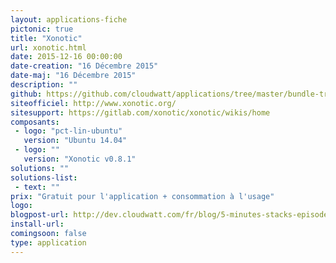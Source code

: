 ```yaml
---
layout: applications-fiche
pictonic: true
title: "Xonotic"
url: xonotic.html
date: 2015-12-16 00:00:00
date-creation: "16 Décembre 2015"
date-maj: "16 Décembre 2015"
description: ""
github: https://github.com/cloudwatt/applications/tree/master/bundle-trusty-xonotic
siteofficiel: http://www.xonotic.org/
sitesupport: https://gitlab.com/xonotic/xonotic/wikis/home
composants:
 - logo: "pct-lin-ubuntu"
   version: "Ubuntu 14.04"
 - logo: ""
   version: "Xonotic v0.8.1"
solutions: ""
solutions-list: 
 - text: ""
prix: "Gratuit pour l'application + consommation à l'usage"
logo: 
blogpost-url: http://dev.cloudwatt.com/fr/blog/5-minutes-stacks-episode-dixhuit-xonotic.html
install-url:
comingsoon: false
type: application
---
```


